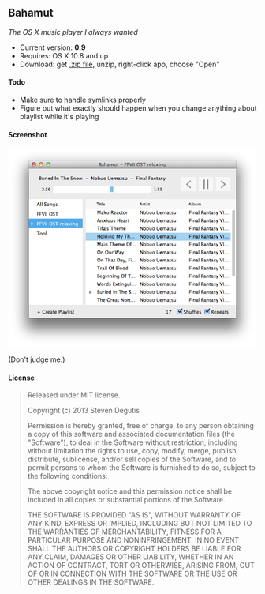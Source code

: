 ## Bahamut

*The OS X music player I always wanted*

* Current version: **0.9**
* Requires: OS X 10.8 and up
* Download: get [.zip file](https://raw.github.com/sdegutis/bahamut/master/Builds/Zephyros-LATEST.app.tar.gz), unzip, right-click app, choose "Open"

#### Todo

- Make sure to handle symlinks properly
- Figure out what exactly should happen when you change anything about playlist while it's playing

#### Screenshot

![bahamutapp.png](bahamutapp.png)

(Don't judge me.)

#### License

> Released under MIT license.
>
> Copyright (c) 2013 Steven Degutis
>
> Permission is hereby granted, free of charge, to any person obtaining a copy
> of this software and associated documentation files (the "Software"), to deal
> in the Software without restriction, including without limitation the rights
> to use, copy, modify, merge, publish, distribute, sublicense, and/or sell
> copies of the Software, and to permit persons to whom the Software is
> furnished to do so, subject to the following conditions:
>
> The above copyright notice and this permission notice shall be included in
> all copies or substantial portions of the Software.
>
> THE SOFTWARE IS PROVIDED "AS IS", WITHOUT WARRANTY OF ANY KIND, EXPRESS OR
> IMPLIED, INCLUDING BUT NOT LIMITED TO THE WARRANTIES OF MERCHANTABILITY,
> FITNESS FOR A PARTICULAR PURPOSE AND NONINFRINGEMENT. IN NO EVENT SHALL THE
> AUTHORS OR COPYRIGHT HOLDERS BE LIABLE FOR ANY CLAIM, DAMAGES OR OTHER
> LIABILITY, WHETHER IN AN ACTION OF CONTRACT, TORT OR OTHERWISE, ARISING FROM,
> OUT OF OR IN CONNECTION WITH THE SOFTWARE OR THE USE OR OTHER DEALINGS IN
> THE SOFTWARE.
